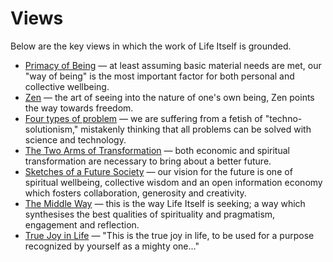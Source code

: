 # Views

Below are the key views in which the work of Life Itself is grounded.

* [Primacy of Being](https://tao.lifeitself.us/primacy-of-being/#full-definition) — at least assuming basic material needs are met, our "way of being" is the most important factor for both personal and collective wellbeing.
* [Zen](https://tao.lifeitself.us/zen.html) — the art of seeing into the nature of one's own being, Zen points the way towards freedom.
* [Four types of problem](https://lifeitself.us/2017/09/10/four-types-of-problem/) — we are suffering from a fetish of "techno-solutionism," mistakenly thinking that all problems can be solved with science and technology.
* [The Two Arms of Transformation](https://rufuspollock.com/2017/02/10/two-arms-of-transformation/) — both economic and spiritual transformation are necessary to bring about a better future.
* [Sketches of a Future Society](https://lifeitself.us/2017/06/13/sketches-of-a-future-society-part-one/) — our vision for the future is one of spiritual wellbeing, collective wisdom and an open information economy which fosters collaboration, generosity and creativity.
* [The Middle Way](https://lifeitself.us/2018/06/22/synthesis-and-the-middle-way/) — this is the way Life Itself is seeking; a way which synthesises the best qualities of spirituality and pragmatism, engagement and reflection.
* [True Joy in Life](https://tao.lifeitself.us/true-joy-in-life/#fuller-version-from-erhard-the-heart-of-the-matter) — "This is the true joy in life, to be used for a purpose recognized by yourself as a mighty one..."